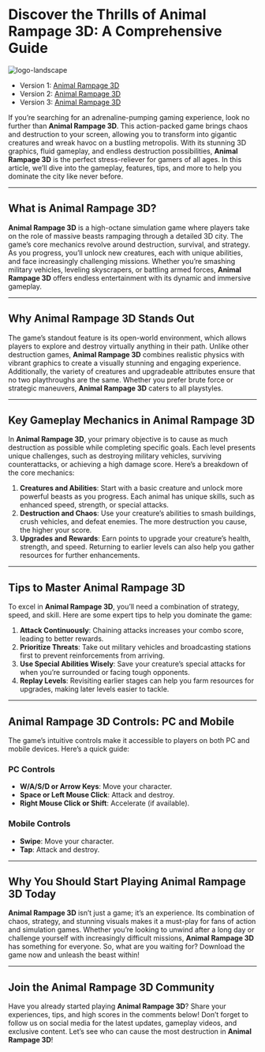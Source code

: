 # Discover the Thrills of **Animal Rampage 3D**: A Comprehensive Guide

![logo-landscape](https://github.com/user-attachments/assets/061d4e0b-256d-4d8d-b41f-5d108c7e8699)


- Version 1: [Animal Rampage 3D](https://sprunki-incredibox.org/game/other-animal-rampage-3d)
- Version 2: [Animal Rampage 3D](https://sprunki.la/game/other-animal-rampage-3d)
- Version 3: [Animal Rampage 3D](https://scrunkly.org/game/other-animal-rampage-3d)


If you’re searching for an adrenaline-pumping gaming experience, look no further than **Animal Rampage 3D**. This action-packed game brings chaos and destruction to your screen, allowing you to transform into gigantic creatures and wreak havoc on a bustling metropolis. With its stunning 3D graphics, fluid gameplay, and endless destruction possibilities, **Animal Rampage 3D** is the perfect stress-reliever for gamers of all ages. In this article, we’ll dive into the gameplay, features, tips, and more to help you dominate the city like never before.

---

## What is **Animal Rampage 3D**?

**Animal Rampage 3D** is a high-octane simulation game where players take on the role of massive beasts rampaging through a detailed 3D city. The game’s core mechanics revolve around destruction, survival, and strategy. As you progress, you’ll unlock new creatures, each with unique abilities, and face increasingly challenging missions. Whether you’re smashing military vehicles, leveling skyscrapers, or battling armed forces, **Animal Rampage 3D** offers endless entertainment with its dynamic and immersive gameplay.

---

## Why **Animal Rampage 3D** Stands Out

The game’s standout feature is its open-world environment, which allows players to explore and destroy virtually anything in their path. Unlike other destruction games, **Animal Rampage 3D** combines realistic physics with vibrant graphics to create a visually stunning and engaging experience. Additionally, the variety of creatures and upgradeable attributes ensure that no two playthroughs are the same. Whether you prefer brute force or strategic maneuvers, **Animal Rampage 3D** caters to all playstyles.

---

## Key Gameplay Mechanics in **Animal Rampage 3D**

In **Animal Rampage 3D**, your primary objective is to cause as much destruction as possible while completing specific goals. Each level presents unique challenges, such as destroying military vehicles, surviving counterattacks, or achieving a high damage score. Here’s a breakdown of the core mechanics:

1. **Creatures and Abilities**: Start with a basic creature and unlock more powerful beasts as you progress. Each animal has unique skills, such as enhanced speed, strength, or special attacks.
2. **Destruction and Chaos**: Use your creature’s abilities to smash buildings, crush vehicles, and defeat enemies. The more destruction you cause, the higher your score.
3. **Upgrades and Rewards**: Earn points to upgrade your creature’s health, strength, and speed. Returning to earlier levels can also help you gather resources for further enhancements.

---

## Tips to Master **Animal Rampage 3D**

To excel in **Animal Rampage 3D**, you’ll need a combination of strategy, speed, and skill. Here are some expert tips to help you dominate the game:

1. **Attack Continuously**: Chaining attacks increases your combo score, leading to better rewards.
2. **Prioritize Threats**: Take out military vehicles and broadcasting stations first to prevent reinforcements from arriving.
3. **Use Special Abilities Wisely**: Save your creature’s special attacks for when you’re surrounded or facing tough opponents.
4. **Replay Levels**: Revisiting earlier stages can help you farm resources for upgrades, making later levels easier to tackle.

---

## **Animal Rampage 3D** Controls: PC and Mobile

The game’s intuitive controls make it accessible to players on both PC and mobile devices. Here’s a quick guide:

### **PC Controls**
- **W/A/S/D or Arrow Keys**: Move your character.
- **Space or Left Mouse Click**: Attack and destroy.
- **Right Mouse Click or Shift**: Accelerate (if available).

### **Mobile Controls**
- **Swipe**: Move your character.
- **Tap**: Attack and destroy.

---

## Why You Should Start Playing **Animal Rampage 3D** Today

**Animal Rampage 3D** isn’t just a game; it’s an experience. Its combination of chaos, strategy, and stunning visuals makes it a must-play for fans of action and simulation games. Whether you’re looking to unwind after a long day or challenge yourself with increasingly difficult missions, **Animal Rampage 3D** has something for everyone. So, what are you waiting for? Download the game now and unleash the beast within!

---

## Join the **Animal Rampage 3D** Community

Have you already started playing **Animal Rampage 3D**? Share your experiences, tips, and high scores in the comments below! Don’t forget to follow us on social media for the latest updates, gameplay videos, and exclusive content. Let’s see who can cause the most destruction in **Animal Rampage 3D**!
